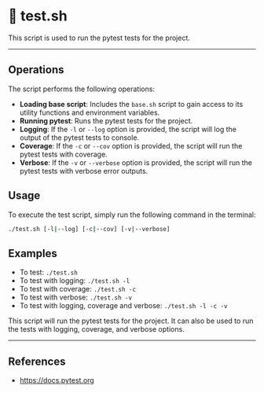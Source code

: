 # 🧪 test.sh

This script is used to run the pytest tests for the project.

---

## Operations

The script performs the following operations:

- **Loading base script**: Includes the `base.sh` script to gain access to its utility functions and environment variables.
- **Running pytest**: Runs the pytest tests for the project.
- **Logging**: If the `-l` or `--log` option is provided, the script will log the output of the pytest tests to console.
- **Coverage**: If the `-c` or `--cov` option is provided, the script will run the pytest tests with coverage.
- **Verbose**: If the `-v` or `--verbose` option is provided, the script will run the pytest tests with verbose error outputs.

## Usage

To execute the test script, simply run the following command in the terminal:

```sh
./test.sh [-l|--log] [-c|--cov] [-v|--verbose]
```

## Examples

- To test: `./test.sh`
- To test with logging: `./test.sh -l`
- To test with coverage: `./test.sh -c`
- To test with verbose: `./test.sh -v`
- To test with logging, coverage and verbose: `./test.sh -l -c -v`

This script will run the pytest tests for the project. It can also be used to run the tests with logging, coverage, and verbose options.

---

## References

- <https://docs.pytest.org>
